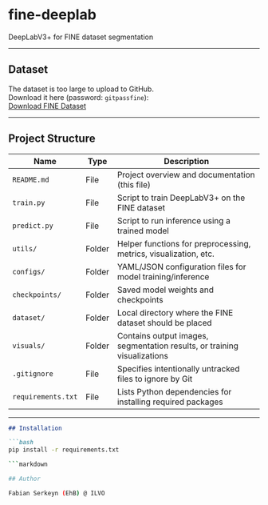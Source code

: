# fine-deeplab

DeepLabV3+ for FINE dataset segmentation

---

## Dataset

The dataset is too large to upload to GitHub.  
Download it here (password: `gitpassfine`):  
[Download FINE Dataset](https://ehb-my.sharepoint.com/:f:/g/personal/fabian_serkeyn_student_ehb_be/EiCFpynSZVNLk_RG9hTfAp4BnJBoeQBa95bUoNysPgkQYA?e=idSXo3)

---

## Project Structure

| Name               | Type    | Description                                                              |
|--------------------|---------|--------------------------------------------------------------------------|
| `README.md`        | File    | Project overview and documentation (this file)                           |
| `train.py`         | File    | Script to train DeepLabV3+ on the FINE dataset                           |
| `predict.py`       | File    | Script to run inference using a trained model                            |
| `utils/`           | Folder  | Helper functions for preprocessing, metrics, visualization, etc.         |
| `configs/`         | Folder  | YAML/JSON configuration files for model training/inference               |
| `checkpoints/`     | Folder  | Saved model weights and checkpoints                                      |
| `dataset/`         | Folder  | Local directory where the FINE dataset should be placed                  |
| `visuals/`         | Folder  | Contains output images, segmentation results, or training visualizations |
| `.gitignore`       | File    | Specifies intentionally untracked files to ignore by Git                 |
| `requirements.txt` | File    | Lists Python dependencies for installing required packages               |

---
```markdown
## Installation

```bash
pip install -r requirements.txt

```markdown

## Author 

Fabian Serkeyn (EhB) @ ILVO
